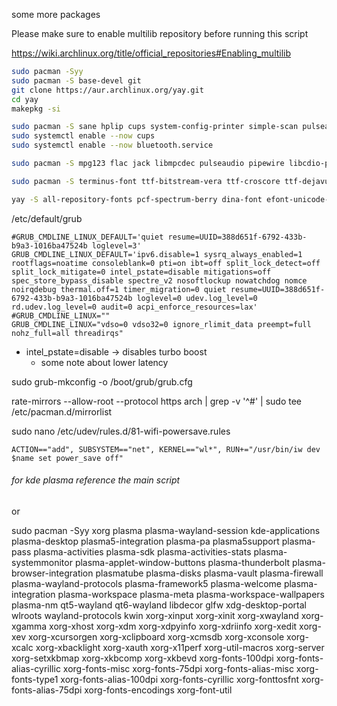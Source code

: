some more packages

Please make sure to enable multilib repository before running this script

https://wiki.archlinux.org/title/official_repositories#Enabling_multilib
```bash
sudo pacman -Syy
sudo pacman -S base-devel git
git clone https://aur.archlinux.org/yay.git
cd yay
makepkg -si
```
```bash
sudo pacman -S sane hplip cups system-config-printer simple-scan pulseaudio-bluetooth gst-plugins-bad bluez blueman gst-plugins-bad pulseaudio-alsa bluez-utils handbrake
sudo systemctl enable --now cups
sudo systemctl enable --now bluetooth.service
```
```bash
sudo pacman -S mpg123 flac jack libmpcdec pulseaudio pipewire libcdio-paranoia libcddb libmms libmodplug libsndfile projectm faad2 libgme libsidplayfp opusfile wildmidi ffmpeg libsamplerate wavpack gamemode lib32-gamemode lib32-vkd3d vkd3d git-lfs ksysguard fakeroot nss-mdns unrar mpv gvfs-smb nemo-share dbus avahi python3 python-pip gobject-introspection
```
```bash
sudo pacman -S terminus-font ttf-bitstream-vera ttf-croscore ttf-dejavu ttf-droid gnu-free-fonts ttf-ibm-plex ttf-input ttf-liberation libertinus-font noto-fonts gsfonts gnu-free-fonts tex-gyre-fonts ttf-roboto tex-gyre-fonts ttf-ubuntu-font-family ttf-anonymous-pro ttf-cascadia-code ttf-fantasque-sans-mono otf-fantasque-sans-mono ttf-fira-mono otf-fira-mono ttf-fira-code ttf-hack otf-hermit ttf-inconsolata ttc-iosevka ttf-jetbrains-mono ttf-monofur ttf-roboto-mono ttf-roboto adobe-source-code-pro-fonts cantarell-fonts ttf-fira-sans otf-fira-sans gnu-free-fonts inter-font ttf-liberation otf-montserrat ttf-nunito ttf-opensans adobe-source-sans-fonts otf-crimson gnu-free-fonts ttf-gentium-plus ttf-liberation ttf-linux-libertine libertinus-font tex-gyre-fonts ttf-croscore ttf-junicode xorg-fonts-type1 adobe-source-han-sans-otc-fonts adobe-source-han-serif-otc-fonts noto-fonts-cjk ttf-hannom ttf-croscore gnu-free-fonts ttf-khmer ttf-tibetan-machine noto-fonts-emoji ttf-joypixels ttf-font-awesome  gnu-free-fonts ttf-arphic-uming ttf-indic-otf otf-latin-modern otf-latinmodern-math libertinus-font texlive-basic texlive-fontsextra
```
```bash
yay -S all-repository-fonts pcf-spectrum-berry dina-font efont-unicode-bdf gohufont artwiz-fonts ttf-profont-iix proggyfonts tamsyn-font bdf-tewi-git bdf-unifont profont-otb xorg-fonts-misc-otb gohufont-otb cozette-otb ttf-ms-win10 ttf-b612 font-bh-ttf ttf-ms-fonts ttf-vista-fonts ttf-google-fonts-git ttf-courier-prime ttf-envy-code-r otf-hasklig ttf-inconsolata-g tf-lilex jre ttf-meslo ttf-monaco ttf-mononoki ttf-comic-mono-git ttf-andika ttf-dmcasansserif otf-jost ttf-tahoma ttf-bitstream-charter otf-bitstream-charter otf-bodoni ebgaramond-otf ttf-heuristica ttf-librebaskerville otf-libre-caslon ttf-nothingyoucoulddo ttf-indieflower ttf-pacifico otf-londrina otf-tesla ttf-architects-daughter ttf-cheapskate ttf-mph-2b-damase ttf-ancient-fonts ttf-ubraille ttf-paratype otf-russkopis otf-gfs ttf-mgopen ttf-sbl-greek ttf-sbl-biblit opensiddur-hebrew-fonts culmus alefbet ttf-ms-fonts ttf-sbl-hebrew ttf-sbl-biblit ttf-everson-mono ttf-abkai persian-fonts borna-fonts iran-nastaliq-fonts iranian-fonts ir-standard-fonts persian-hm-ftx-fonts persian-hm-xs2-fonts gandom-fonts parastoo-fonts sahel-fonts samim-fonts shabnam-fonts tanha-fonts vazirmatn-fonts vazir-code-fonts ttf-yas ttf-x2 fonts-tlwg ttf-google-thai ttf-lao ttf-sil-padauk ttf-twemoji otf-openmoji ttf-twemoji-color ttf-symbola ttf-teranoptia-furiae ttf-cm-unicode otf-cm-unicode otf-stix tex-gyre-math-fonts ttf-mac-fonts ttf-lilex
```
/etc/default/grub
```
#GRUB_CMDLINE_LINUX_DEFAULT='quiet resume=UUID=388d651f-6792-433b-b9a3-1016ba47524b loglevel=3'
GRUB_CMDLINE_LINUX_DEFAULT='ipv6.disable=1 sysrq_always_enabled=1 rootflags=noatime consoleblank=0 pti=on ibt=off split_lock_detect=off split_lock_mitigate=0 intel_pstate=disable mitigations=off spec_store_bypass_disable spectre_v2 nosoftlockup nowatchdog nomce noirqdebug thermal.off=1 timer_migration=0 quiet resume=UUID=388d651f-6792-433b-b9a3-1016ba47524b loglevel=0 udev.log_level=0 rd.udev.log_level=0 audit=0 acpi_enforce_resources=lax'
#GRUB_CMDLINE_LINUX=""
GRUB_CMDLINE_LINUX="vdso=0 vdso32=0 ignore_rlimit_data preempt=full nohz_full=all threadirqs"
```

* intel_pstate=disable -> disables turbo boost
  * some note about lower latency

sudo grub-mkconfig -o /boot/grub/grub.cfg

rate-mirrors --allow-root --protocol https arch | grep -v '^#' | sudo tee /etc/pacman.d/mirrorlist

sudo nano /etc/udev/rules.d/81-wifi-powersave.rules
```
ACTION=="add", SUBSYSTEM=="net", KERNEL=="wl*", RUN+="/usr/bin/iw dev $name set power_save off"
```
###### for kde plasma reference the main script

or

sudo pacman -Syy xorg plasma plasma-wayland-session kde-applications plasma-desktop plasma5-integration plasma-pa plasma5support plasma-pass plasma-activities plasma-sdk plasma-activities-stats plasma-systemmonitor plasma-applet-window-buttons plasma-thunderbolt plasma-browser-integration plasmatube plasma-disks plasma-vault plasma-firewall plasma-wayland-protocols plasma-framework5 plasma-welcome plasma-integration plasma-workspace plasma-meta plasma-workspace-wallpapers plasma-nm qt5-wayland qt6-wayland libdecor glfw xdg-desktop-portal wlroots wayland-protocols kwin xorg-xinput xorg-xinit xorg-xwayland xorg-xgamma xorg-xhost xorg-xdm xorg-xdpyinfo xorg-xdriinfo xorg-xedit xorg-xev xorg-xcursorgen xorg-xclipboard xorg-xcmsdb xorg-xconsole xorg-xcalc xorg-xbacklight xorg-xauth xorg-x11perf xorg-util-macros xorg-server xorg-setxkbmap xorg-xkbcomp xorg-xkbevd xorg-fonts-100dpi xorg-fonts-alias-cyrillic xorg-fonts-misc xorg-fonts-75dpi xorg-fonts-alias-misc xorg-fonts-type1 xorg-fonts-alias-100dpi xorg-fonts-cyrillic xorg-fonttosfnt xorg-fonts-alias-75dpi xorg-fonts-encodings xorg-font-util
